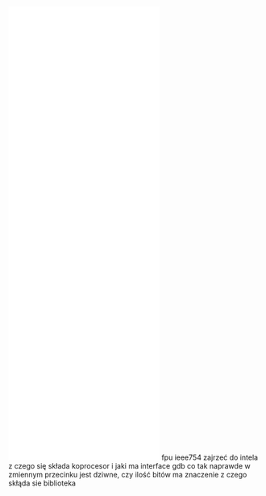![](/Notatki/Semestr%204/Organizacja%20i%20architektura%20komputerów/Labolatoria/Labolatorium%205/getClock.s)
![](/Notatki/Semestr%204/Organizacja%20i%20architektura%20komputerów/Labolatoria/Labolatorium%205/main.c)
![](/Notatki/Semestr%204/Organizacja%20i%20architektura%20komputerów/Labolatoria/Labolatorium%205/main2col.c)
![](/Notatki/Semestr%204/Organizacja%20i%20architektura%20komputerów/Labolatoria/Labolatorium%205/main2row.c)
![](/Notatki/Semestr%204/Organizacja%20i%20architektura%20komputerów/Labolatoria/Labolatorium%205/main3.c)
![](/Notatki/Semestr%204/Organizacja%20i%20architektura%20komputerów/Labolatoria/Labolatorium%205/main4.c)
fpu ieee754 
zajrzeć do intela z czego się składa koprocesor i jaki ma interface
gdb
co tak naprawde w zmiennym przecinku jest dziwne, czy ilość bitów ma znaczenie
z czego skłąda sie biblioteka
